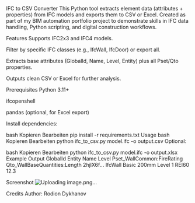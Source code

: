 IFC to CSV Converter
This Python tool extracts element data (attributes + properties) from IFC models and exports them to CSV or Excel.
Created as part of my BIM automation portfolio project to demonstrate skills in IFC data handling, Python scripting, and digital construction workflows.

Features
Supports IFC2x3 and IFC4 models.

Filter by specific IFC classes (e.g., IfcWall, IfcDoor) or export all.

Extracts base attributes (GlobalId, Name, Level, Entity) plus all Pset/Qto properties.

Outputs clean CSV or Excel for further analysis.

Prerequisites
Python 3.11+

ifcopenshell

pandas (optional, for Excel export)

Install dependencies:

bash
Kopieren
Bearbeiten
pip install -r requirements.txt
Usage
bash
Kopieren
Bearbeiten
python ifc_to_csv.py model.ifc -o output.csv
Optional:

bash
Kopieren
Bearbeiten
python ifc_to_csv.py model.ifc -o output.xlsx
Example Output
GlobalId	Entity	Name	Level	Pset_WallCommon:FireRating	Qto_WallBaseQuantities:Length
2hjlX6f...	IfcWall	Basic 200mm	Level 1	REI60	12.3

Screenshot
![Uploading image.png…]()


Credits
Author: Rodion Dykhanov
